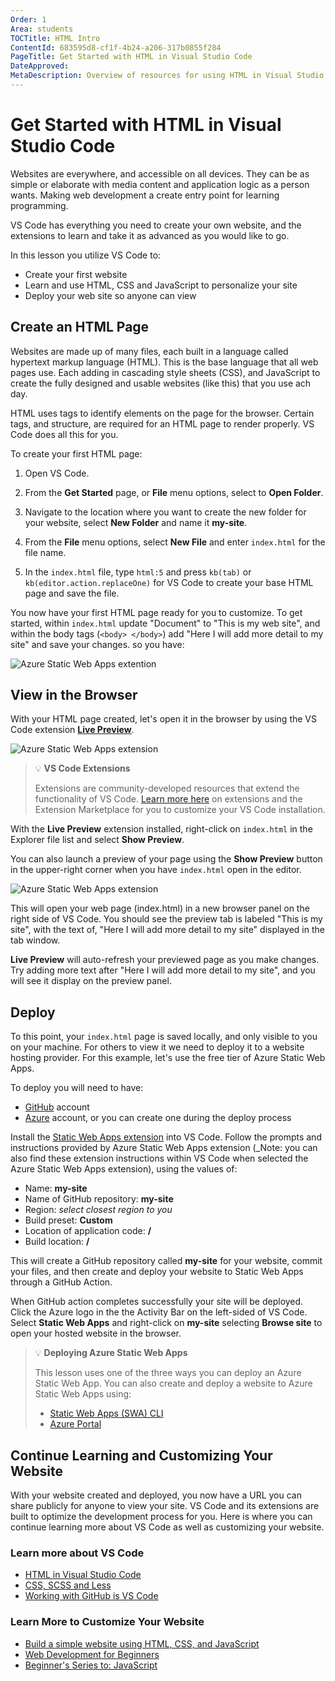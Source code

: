 ```yaml
---
Order: 1
Area: students
TOCTitle: HTML Intro
ContentId: 683595d8-cf1f-4b24-a206-317b0855f284
PageTitle: Get Started with HTML in Visual Studio Code
DateApproved:
MetaDescription: Overview of resources for using HTML in Visual Studio Code.
---
```


# Get Started with HTML in Visual Studio Code

Websites are everywhere, and accessible on all devices. They can be as simple or elaborate with media content and application logic as a person wants. Making web development a create entry point for learning programming.

VS Code has everything you need to create your own website, and the extensions to learn and take it as advanced as you would like to go.

In this lesson you utilize VS Code to:

* Create your first website
* Learn and use HTML, CSS and JavaScript to personalize your site
* Deploy your web site so anyone can view

## Create an HTML Page

Websites are made up of many files, each built in a language called hypertext markup language (HTML). This is the base language that all web pages use. Each adding in cascading style sheets (CSS), and JavaScript to create the fully designed and usable websites (like this) that you use ach day.

HTML uses tags to identify elements on the page for the browser. Certain tags, and structure, are required for an HTML page to render properly. VS Code does all this for you.

To create your first HTML page:

1. Open VS Code.

1. From the **Get Started** page, or **File** menu options, select to **Open Folder**.

1. Navigate to the location where you want to create the new folder for your website, select **New Folder** and name it **my-site**.

1. From the **File** menu options, select **New File** and enter `index.html` for the file name.

1. In the `index.html` file, type `html:5` and press `kb(tab)` or `kb(editor.action.replaceOne)` for VS Code to create your base HTML page and save the file.

You now have your first HTML page ready for you to customize. To get started, within `index.html` update "Document" to "This is my web site", and within the body tags (`<body> </body>`) add "Here I will add more detail to my site" and save your changes. so you have:

![Azure Static Web Apps extention](images/intro-html/html-customized-base.png)

## View in the Browser

With your HTML page created, let's open it in the browser by using the VS Code extension **[Live Preview](https://marketplace.visualstudio.com/items?itemName=ms-vscode.live-server)**.

![Azure Static Web Apps extension](images/intro-html/html-live-preview-extension.png)

> 💡 **VS Code Extensions**
>
> Extensions are community-developed resources that extend the functionality of VS Code. [Learn more here](https://code.visualstudio.com/docs/editor/extension-marketplace) on extensions and the Extension Marketplace for you to customize your VS Code installation.

With the **Live Preview** extension installed, right-click on `index.html` in the Explorer file list and select **Show Preview**.

You can also launch a preview of your page using the **Show Preview** button in the upper-right corner when you have `index.html` open in the editor.

![Azure Static Web Apps extension](images/intro-html/html-live-preview-button.png)

This will open your web page (index.html) in a new browser panel on the right side of VS Code. You should see the preview tab is labeled "This is my site", with the text of, "Here I will add more detail to my site" displayed in the tab window.

**Live Preview** will auto-refresh your previewed page as you make changes. Try adding more text after "Here I will add more detail to my site", and you will see it display on the preview panel.

## Deploy

To this point, your `index.html` page is saved locally, and only visible to you on your machine. For others to view it we need to deploy it to a website hosting provider. For this example, let's use the free tier of Azure Static Web Apps.

To deploy you will need to have:

* [GitHub](https://github.com/) account
* [Azure](https://azure.microsoft.com/) account, or you can create one during the deploy process

Install the [Static Web Apps extension](https://marketplace.visualstudio.com/items?itemName=ms-azuretools.vscode-azurestaticwebapps) into VS Code. Follow the prompts and instructions provided by Azure Static Web Apps extension (_Note: you can also find these extension instructions within VS Code when selected the Azure Static Web Apps extension), using the values of:

* Name: **my-site**
* Name of GitHub repository: **my-site**
* Region: *select closest region to you*
* Build preset: **Custom**
* Location of application code: **/**
* Build location: **/**

This will create a GitHub repository called **my-site** for your website, commit your files, and then create and deploy your website to Static Web Apps through a GitHub Action.

When GitHub action completes successfully your site will be deployed. Click the Azure logo in the the Activity Bar on the left-sided of VS Code. Select **Static Web Apps** and right-click on **my-site** selecting **Browse site** to open your hosted website in the browser.

> 💡 **Deploying Azure Static Web Apps**
>
> This lesson uses one of the three ways you can deploy an Azure Static Web App. You can also create and deploy a website to Azure Static Web Apps using:
> * [Static Web Apps (SWA) CLI](https://azure.github.io/static-web-apps-cli/)
> * [Azure Portal](https://portal.azure.com/)

## Continue Learning and Customizing Your Website

With your website created and deployed, you now have a URL you can share publicly for anyone to view your site. VS Code and its extensions are built to optimize the development process for you. Here is where you can continue learning more about VS Code as well as customizing your website.

### Learn more about VS Code

* [HTML in Visual Studio Code](https://code.visualstudio.com/docs/languages/html)
* [CSS, SCSS and Less](https://code.visualstudio.com/docs/languages/css)
* [Working with GitHub is VS Code](https://code.visualstudio.com/docs/sourcecontrol/github)

### Learn More to Customize Your Website

* [Build a simple website using HTML, CSS, and JavaScript](https://learn.microsoft.com/en-us/training/modules/build-simple-website/)
* [Web Development for Beginners](https://github.com/microsoft/Web-Dev-For-Beginners)
* [Beginner's Series to: JavaScript](https://learn.microsoft.com/en-us/shows/beginners-series-to-javascript/)